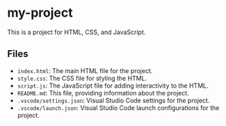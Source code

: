 # my-project

This is a project for HTML, CSS, and JavaScript.

## Files

- `index.html`: The main HTML file for the project.
- `style.css`: The CSS file for styling the HTML.
- `script.js`: The JavaScript file for adding interactivity to the HTML.
- `README.md`: This file, providing information about the project.
- `.vscode/settings.json`: Visual Studio Code settings for the project.
- `.vscode/launch.json`: Visual Studio Code launch configurations for the project.